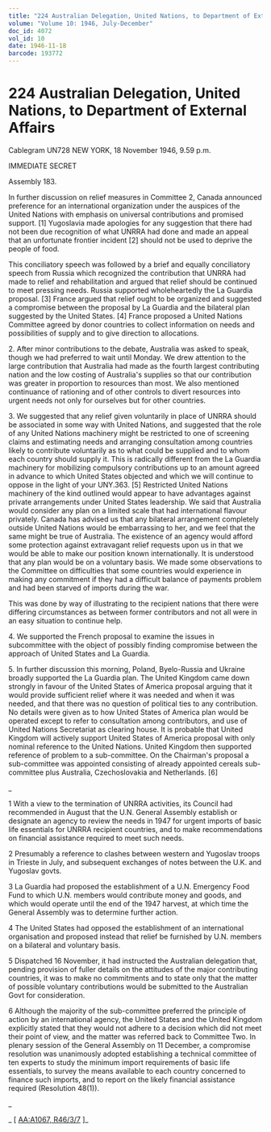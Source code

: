 ```yaml
---
title: "224 Australian Delegation, United Nations, to Department of External Affairs"
volume: "Volume 10: 1946, July-December"
doc_id: 4072
vol_id: 10
date: 1946-11-18
barcode: 193772
---
```


# 224 Australian Delegation, United Nations, to Department of External Affairs

Cablegram UN728 NEW YORK, 18 November 1946, 9.59 p.m.

IMMEDIATE SECRET

Assembly 183.

In further discussion on relief measures in Committee 2, Canada announced preference for an international organization under the auspices of the United Nations with emphasis on universal contributions and promised support. [1] Yugoslavia made apologies for any suggestion that there had not been due recognition of what UNRRA had done and made an appeal that an unfortunate frontier incident [2] should not be used to deprive the people of food.

This conciliatory speech was followed by a brief and equally conciliatory speech from Russia which recognized the contribution that UNRRA had made to relief and rehabilitation and argued that relief should be continued to meet pressing needs. Russia supported wholeheartedly the La Guardia proposal. [3] France argued that relief ought to be organized and suggested a compromise between the proposal by La Guardia and the bilateral plan suggested by the United States. [4] France proposed a United Nations Committee agreed by donor countries to collect information on needs and possibilities of supply and to give direction to allocations.

2\. After minor contributions to the debate, Australia was asked to speak, though we had preferred to wait until Monday. We drew attention to the large contribution that Australia had made as the fourth largest contributing nation and the low costing of Australia's supplies so that our contribution was greater in proportion to resources than most. We also mentioned continuance of rationing and of other controls to divert resources into urgent needs not only for ourselves but for other countries.

3\. We suggested that any relief given voluntarily in place of UNRRA should be associated in some way with United Nations, and suggested that the role of any United Nations machinery might be restricted to one of screening claims and estimating needs and arranging consultation among countries likely to contribute voluntarily as to what could be supplied and to whom each country should supply it. This is radically different from the La Guardia machinery for mobilizing compulsory contributions up to an amount agreed in advance to which United States objected and which we will continue to oppose in the light of your UNY.363. [5] Restricted United Nations machinery of the kind outlined would appear to have advantages against private arrangements under United States leadership. We said that Australia would consider any plan on a limited scale that had international flavour privately. Canada has advised us that any bilateral arrangement completely outside United Nations would be embarrassing to her, and we feel that the same might be true of Australia. The existence of an agency would afford some protection against extravagant relief requests upon us in that we would be able to make our position known internationally. It is understood that any plan would be on a voluntary basis. We made some observations to the Committee on difficulties that some countries would experience in making any commitment if they had a difficult balance of payments problem and had been starved of imports during the war.

This was done by way of illustrating to the recipient nations that there were differing circumstances as between former contributors and not all were in an easy situation to continue help.

4\. We supported the French proposal to examine the issues in subcommittee with the object of possibly finding compromise between the approach of United States and La Guardia.

5\. In further discussion this morning, Poland, Byelo-Russia and Ukraine broadly supported the La Guardia plan. The United Kingdom came down strongly in favour of the United States of America proposal arguing that it would provide sufficient relief where it was needed and when it was needed, and that there was no question of political ties to any contribution. No details were given as to how United States of America plan would be operated except to refer to consultation among contributors, and use of United Nations Secretariat as clearing house. It is probable that United Kingdom will actively support United States of America proposal with only nominal reference to the United Nations. United Kingdom then supported reference of problem to a sub-committee. On the Chairman's proposal a sub-committee was appointed consisting of already appointed cereals sub-committee plus Australia, Czechoslovakia and Netherlands. [6]

_

1 With a view to the termination of UNRRA activities, its Council had recommended in August that the U.N. General Assembly establish or designate an agency to review the needs in 1947 for urgent imports of basic life essentials for UNRRA recipient countries, and to make recommendations on financial assistance required to meet such needs.

2 Presumably a reference to clashes between western and Yugoslav troops in Trieste in July, and subsequent exchanges of notes between the U.K. and Yugoslav govts.

3 La Guardia had proposed the establishment of a U.N. Emergency Food Fund to which U.N. members would contribute money and goods, and which would operate until the end of the 1947 harvest, at which time the General Assembly was to determine further action.

4 The United States had opposed the establishment of an international organisation and proposed instead that relief be furnished by U.N. members on a bilateral and voluntary basis.

5 Dispatched 16 November, it had instructed the Australian delegation that, pending provision of fuller details on the attitudes of the major contributing countries, it was to make no commitments and to state only that the matter of possible voluntary contributions would be submitted to the Australian Govt for consideration.

6 Although the majority of the sub-committee preferred the principle of action by an international agency, the United States and the United Kingdom explicitly stated that they would not adhere to a decision which did not meet their point of view, and the matter was referred back to Committee Two. In plenary session of the General Assembly on 11 December, a compromise resolution was unanimously adopted establishing a technical committee of ten experts to study the minimum import requirements of basic life essentials, to survey the means available to each country concerned to finance such imports, and to report on the likely financial assistance required (Resolution 48(1)).

_

_ [ [AA:A1067, R46/3/7](http://www.naa.gov.au/cgi-bin/Search?O=I&Number=193772) ]_
